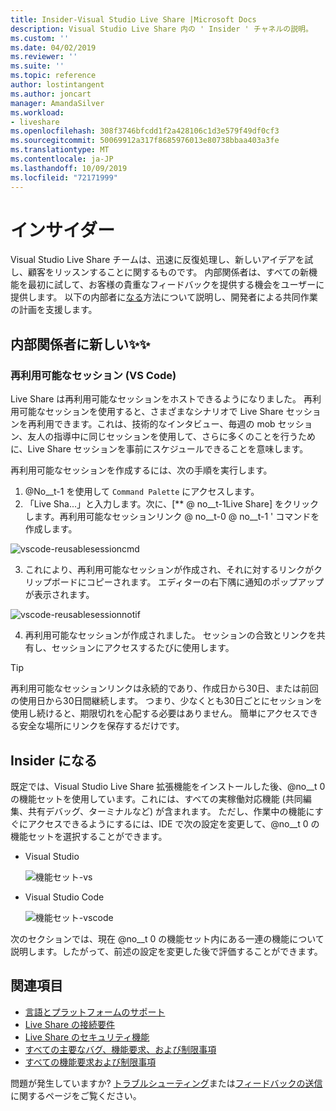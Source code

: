 ```yaml
---
title: Insider-Visual Studio Live Share |Microsoft Docs
description: Visual Studio Live Share 内の ' Insider ' チャネルの説明。
ms.custom: ''
ms.date: 04/02/2019
ms.reviewer: ''
ms.suite: ''
ms.topic: reference
author: lostintangent
ms.author: joncart
manager: AmandaSilver
ms.workload:
- liveshare
ms.openlocfilehash: 308f3746bfcdd1f2a428106c1d3e579f49df0cf3
ms.sourcegitcommit: 50069912a317f8685976013e80738bbaa403a3fe
ms.translationtype: MT
ms.contentlocale: ja-JP
ms.lasthandoff: 10/09/2019
ms.locfileid: "72171999"
---
```

<!--
Copyright © Microsoft Corporation
All rights reserved.
Creative Commons Attribution 4.0 License (International): https://creativecommons.org/licenses/by/4.0/legalcode
-->

# <a name="insiders"></a>インサイダー

Visual Studio Live Share チームは、迅速に反復処理し、新しいアイデアを試し、顧客をリッスンすることに関するものです。 内部関係者は、すべての新機能を最初に試して、お客様の貴重なフィードバックを提供する機会をユーザーに提供します。 以下の内部者に[なる](#BecomeanInsider)方法について説明し、開発者による共同作業の計画を支援します。 

## <a name="new-to-insiders"></a>内部関係者に新しい✨✨


### <a name="reusable-sessions-vs-code"></a>**再利用可能なセッション (VS Code)**

Live Share は再利用可能なセッションをホストできるようになりました。 再利用可能なセッションを使用すると、さまざまなシナリオで Live Share セッションを再利用できます。これは、技術的なインタビュー、毎週の mob セッション、友人の指導中に同じセッションを使用して、さらに多くのことを行うために、Live Share セッションを事前にスケジュールできることを意味します。

再利用可能なセッションを作成するには、次の手順を実行します。
1. @No__t-1 を使用して `Command Palette` にアクセスします。
1. 「Live Sha...」と入力します。次に、[** @ no__t-1Live Share] をクリックします。再利用可能なセッションリンク @ no__t-0 @ no__t-1 ' コマンドを作成します。

![vscode-reusablesessioncmd](../media/vscode-cmdpalette-createreusablelink.png)

3. これにより、再利用可能なセッションが作成され、それに対するリンクがクリップボードにコピーされます。 エディターの右下隅に通知のポップアップが表示されます。

![vscode-reusablesessionnotif](../media/vscode-notification-resuablesession.png)

4. 再利用可能なセッションが作成されました。 セッションの合致とリンクを共有し、セッションにアクセスするたびに使用します。

> [!TIP] 
>再利用可能なセッションリンクは永続的であり、作成日から30日、または前回の使用日から30日間継続します。 つまり、少なくとも30日ごとにセッションを使用し続けると、期限切れを心配する必要はありません。 簡単にアクセスできる安全な場所にリンクを保存するだけです。
 


## Insider <a name="BecomeanInsider"></a>になる

既定では、Visual Studio Live Share 拡張機能をインストールした後、@no__t 0 の機能セットを使用しています。これには、すべての実稼働対応機能 (共同編集、共有デバッグ、ターミナルなど) が含まれます。 ただし、作業中の機能にすぐにアクセスできるようにするには、IDE で次の設定を変更して、@no__t 0 の機能セットを選択することができます。

* Visual Studio

    ![機能セット-vs](../media/feature-set-vs.png)

* Visual Studio Code 

    ![機能セット-vscode](../media/feature-set-vscode.png)

次のセクションでは、現在 @no__t 0 の機能セット内にある一連の機能について説明します。したがって、前述の設定を変更した後で評価することができます。



## <a name="see-also"></a>関連項目

- [言語とプラットフォームのサポート](platform-support.md)
- [Live Share の接続要件](connectivity.md)
- [Live Share のセキュリティ機能](security.md)
- [すべての主要なバグ、機能要求、および制限事項](https://aka.ms/vsls-issues)
- [すべての機能要求および制限事項](https://aka.ms/vsls-feature-requests)

問題が発生していますか? [トラブルシューティング](../troubleshooting.md)または[フィードバックの送信](../support.md)に関するページをご覧ください。
